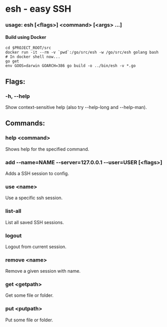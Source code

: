 # esh - easy SSH
### usage: esh [\<flags\>] \<command\> [\<args\> ...]
#### Build using Docker

```
cd $PROJECT_ROOT/src
docker run -it --rm -v `pwd`:/go/src/esh -w /go/src/esh golang bash
# In docker shell now...
go get
env GOOS=darwin GOARCH=386 go build -o ../bin/esh -v *.go
```

## Flags:
### -h, --help
Show context-sensitive help (also try --help-long and --help-man).

## Commands:

### help \<command\>
Shows help for the specified command.

### add --name=NAME --server=127.0.0.1 --user=USER [\<flags\>]
Adds a SSH session to config.

### use \<name\>
Use a specific ssh session.

### list-all
List all saved SSH sessions.

### logout
Logout from current session.

### remove \<name\>
Remove a given session with name.

### get \<getpath\>
Get some file or folder.

### put \<putpath\>
Put some file or folder.
